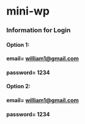 # mini-wp

### Information for Login

#### Option 1:
#### email= william1@gmail.com
#### password= 1234


#### Option 2:
#### email= william1@gmail.com
#### password= 1234